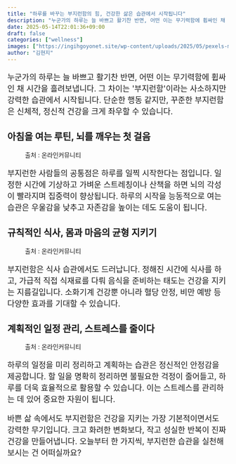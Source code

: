 ```yaml
---
title: "하루를 바꾸는 부지런함의 힘, 건강한 삶은 습관에서 시작됩니다"
description: "누군가의 하루는 늘 바쁘고 활기찬 반면, 어떤 이는 무기력함에 휩싸인 채 시간을 흘려보냅니다. 그 차이는 '부지런함'이라는 사소하지만 강력한 습관에서 시작됩니다. 단순한 행동 같지만, 꾸준한 부지런함은 신체적, 정신적 건강을 크게 좌우할 수 있습니다."
date: 2025-05-14T22:01:36+09:00
draft: false
categories: ["wellness"]
images: ["https://ingihgoyonet.site/wp-content/uploads/2025/05/pexels-mastercowley-1317976-1024x683.jpg", "https://ingihgoyonet.site/wp-content/uploads/2025/05/pexels-elevate-1267321-1024x707.jpg", "https://ingihgoyonet.site/wp-content/uploads/2025/05/pexels-artempodrez-6823616-1024x576.jpg"]
author: "김현지"
---
```


<p style="font-size:18px">누군가의 하루는 늘 바쁘고 활기찬 반면, 어떤 이는 무기력함에 휩싸인 채 시간을 흘려보냅니다. 그 차이는 '부지런함'이라는 사소하지만 강력한 습관에서 시작됩니다. 단순한 행동 같지만, 꾸준한 부지런함은 신체적, 정신적 건강을 크게 좌우할 수 있습니다.</p> <h2 >아침을 여는 루틴, 뇌를 깨우는 첫 걸음</h2> <figure ><img src="https://ingihgoyonet.site/wp-content/uploads/2025/05/pexels-mastercowley-1317976-1024x683.jpg" alt="" style="aspect-ratio:16/9;object-fit:cover"/><figcaption >출처 : 온라인커뮤니티</figcaption></figure> <p style="font-size:18px">부지런한 사람들의 공통점은 하루를 일찍 시작한다는 점입니다. 일정한 시간에 기상하고 가벼운 스트레칭이나 산책을 하면 뇌의 각성이 빨라지며 집중력이 향상됩니다. 하루의 시작을 능동적으로 여는 습관은 우울감을 낮추고 자존감을 높이는 데도 도움이 됩니다.</p> <h2 >규칙적인 식사, 몸과 마음의 균형 지키기</h2> <figure ><img src="https://ingihgoyonet.site/wp-content/uploads/2025/05/pexels-elevate-1267321-1024x707.jpg" alt="" style="aspect-ratio:16/9;object-fit:cover"/><figcaption >출처 : 온라인커뮤니티</figcaption></figure> <p style="font-size:18px">부지런함은 식사 습관에서도 드러납니다. 정해진 시간에 식사를 하고, 가급적 직접 식재료를 다뤄 음식을 준비하는 태도는 건강을 지키는 지름길입니다. 소화기계 건강뿐 아니라 혈당 안정, 비만 예방 등 다양한 효과를 기대할 수 있습니다.</p> <h2 >계획적인 일정 관리, 스트레스를 줄이다</h2> <figure ><img src="https://ingihgoyonet.site/wp-content/uploads/2025/05/pexels-artempodrez-6823616-1024x576.jpg" alt="" style="aspect-ratio:16/9;object-fit:cover"/><figcaption >출처 : 온라인커뮤니티</figcaption></figure> <p style="font-size:18px">하루의 일정을 미리 정리하고 계획하는 습관은 정신적인 안정감을 제공합니다. 할 일을 명확히 정리하면 불필요한 걱정이 줄어들고, 하루를 더욱 효율적으로 활용할 수 있습니다. 이는 스트레스를 관리하는 데 있어 중요한 자원이 됩니다.</p> <p style="font-size:18px">바쁜 삶 속에서도 부지런함은 건강을 지키는 가장 기본적이면서도 강력한 무기입니다. 크고 화려한 변화보다, 작고 성실한 반복이 진짜 건강을 만들어냅니다. 오늘부터 한 가지씩, 부지런한 습관을 실천해보시는 건 어떠실까요?</p>
